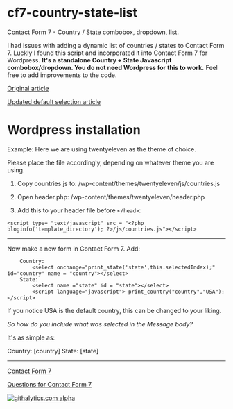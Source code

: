cf7-country-state-list
======================

Contact Form 7 - Country / State combobox, dropdown, list.

I had issues with adding a dynamic list of countries / states to Contact Form 7. Luckly I found this script and incorporated it into Contact Form 7 for Wordpress.
**It's a standalone Country + State Javascript combobox/dropdown. You do not need Wordpress for this to work.**
Feel free to add improvements to the code. 


[Original article](http://bdhacker.wordpress.com/2009/11/21/adding-dropdown-country-state-list-dynamically-into-your-html-form-by-javascript/)

[Updated default selection article](http://jansouza.com/2010/10/13/javascript-country-state-list/)


Wordpress installation
======================
Example:
Here we are using twentyeleven as the theme of choice.

Please place the file accordingly, depending on whatever theme you are using.

1. Copy countries.js to:
/wp-content/themes/twentyeleven/js/countries.js


2. Open header.php:
/wp-content/themes/twentyeleven/header.php


3. Add this to your header file before `` </head> ``:
```
<script type= "text/javascript" src = "<?php bloginfo('template_directory'); ?>/js/countries.js"></script>
```
---

Now make a new form in Contact Form 7.
Add:
```
	Country:
		<select onchange="print_state('state',this.selectedIndex);" id="country" name = "country"></select>
	State:
		<select name ="state" id = "state"></select>
		<script language="javascript"> print_country("country","USA");</script>

```
If you notice USA is the default country, this can be changed to your liking.

*So how do you include what was selected in the Message body?*

It's as simple as:

Country:
[country]
State:
[state]

------

[Contact Form 7](http://wordpress.org/extend/plugins/contact-form-7/)

[Questions for Contact Form 7](http://wordpress.org/support/plugin/contact-form-7)

[![githalytics.com alpha](https://cruel-carlota.pagodabox.com/2ae17fb19a2bf34e093e42d04016b1a2 "githalytics.com")](http://githalytics.com/guardadoe/cf7-country-state-list)

